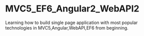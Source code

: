 # MVC5_EF6_Angular2_WebAPI2

Learning how to build single page application with most popular technologies in MVC5,Angular,WebAPI,EF6 from beginning.
